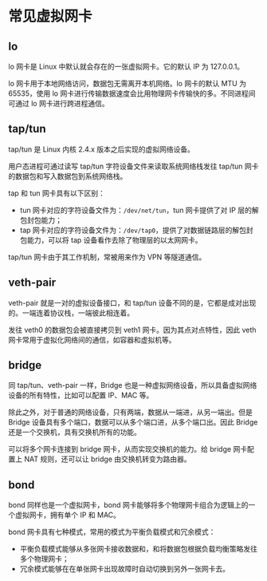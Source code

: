 # 常见虚拟网卡

## lo

lo 网卡是 Linux 中默认就会存在的一张虚拟网卡。它的默认 IP 为 127.0.0.1。

lo 网卡用于本地网络访问，数据包无需离开本机网络。lo 网卡的默认 MTU 为 65535，使用 lo 网卡进行传输数据速度会比用物理网卡传输快的多。不同进程间可通过 lo 网卡进行跨进程通信。

## tap/tun

tap/tun 是 Linux 内核 2.4.x 版本之后实现的虚拟网络设备。

用户态进程可通过读写 tap/tun 字符设备文件来读取系统网络栈发往 tap/tun 网卡的数据包和写入数据包到系统网络栈。

tap 和 tun 网卡具有以下区别：

- tun 网卡对应的字符设备文件为：`/dev/net/tun`，tun 网卡提供了对 IP 层的解包封包能力；
- tap 网卡对应的字符设备文件为：`/dev/tap0`，提供了对数据链路层的解包封包能力，可以将 tap 设备看作去除了物理层的以太网网卡。

tap/tun 网卡由于其工作机制，常被用来作为 VPN 等隧道通信。

## veth-pair

veth-pair 就是一对的虚拟设备接口，和 tap/tun 设备不同的是，它都是成对出现的。一端连着协议栈，一端彼此相连着。

发往 veth0 的数据包会被直接拷贝到 veth1 网卡。因为其点对点特性，因此 veth 网卡常用于虚拟化网络间的通信，如容器和虚拟机等。

## bridge

同 tap/tun、veth-pair 一样，Bridge 也是一种虚拟网络设备，所以具备虚拟网络设备的所有特性，比如可以配置 IP、MAC 等。

除此之外，对于普通的网络设备，只有两端，数据从一端进，从另一端出。但是 Bridge 设备具有多个端口，数据可以从多个端口进，从多个端口出。因此 Bridge 还是一个交换机，具有交换机所有的功能。

可以将多个网卡连接到 bridge 网卡，从而实现交换机的能力。给 bridge 网卡配置上 NAT 规则，还可以让 bridge 由交换机转变为路由器。

## bond

bond 同样也是一个虚拟网卡，bond 网卡能够将多个物理网卡组合为逻辑上的一个虚拟网卡，拥有单个 IP 和 MAC。

bond 网卡具有七种模式，常用的模式为平衡负载模式和冗余模式：

- 平衡负载模式能够从多张网卡接收数据和，和将数据包根据负载均衡策略发往多个物理网卡；
- 冗余模式能够在在单张网卡出现故障时自动切换到另外一张网卡去。

